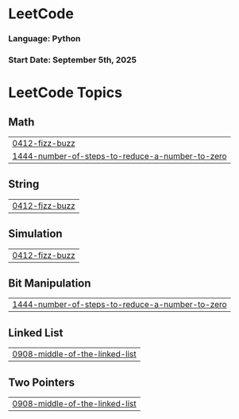 # LeetCode

### Language: Python
### Start Date: September 5th, 2025

<!---LeetCode Topics Start-->
# LeetCode Topics
## Math
|  |
| ------- |
| [0412-fizz-buzz](https://github.com/kimseryeong/LeetCode/tree/master/0412-fizz-buzz) |
| [1444-number-of-steps-to-reduce-a-number-to-zero](https://github.com/kimseryeong/LeetCode/tree/master/1444-number-of-steps-to-reduce-a-number-to-zero) |
## String
|  |
| ------- |
| [0412-fizz-buzz](https://github.com/kimseryeong/LeetCode/tree/master/0412-fizz-buzz) |
## Simulation
|  |
| ------- |
| [0412-fizz-buzz](https://github.com/kimseryeong/LeetCode/tree/master/0412-fizz-buzz) |
## Bit Manipulation
|  |
| ------- |
| [1444-number-of-steps-to-reduce-a-number-to-zero](https://github.com/kimseryeong/LeetCode/tree/master/1444-number-of-steps-to-reduce-a-number-to-zero) |
## Linked List
|  |
| ------- |
| [0908-middle-of-the-linked-list](https://github.com/kimseryeong/LeetCode/tree/master/0908-middle-of-the-linked-list) |
## Two Pointers
|  |
| ------- |
| [0908-middle-of-the-linked-list](https://github.com/kimseryeong/LeetCode/tree/master/0908-middle-of-the-linked-list) |
<!---LeetCode Topics End-->